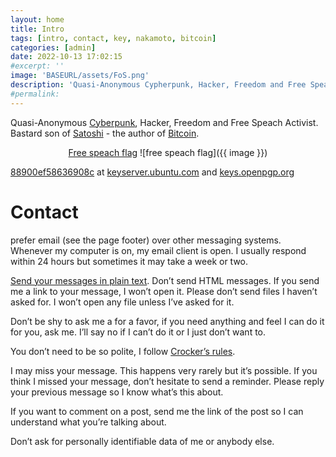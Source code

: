 ```yaml
---
layout: home
title: Intro
tags: [intro, contact, key, nakamoto, bitcoin]
categories: [admin]
date: 2022-10-13 17:02:15
#excerpt: ''
image: 'BASEURL/assets/FoS.png'
description: 'Quasi-Anonymous Cypherpunk, Hacker, Freedom and Free Speach Activist. Bastard son of Satoshi.'
#permalink:
---
```


Quasi-Anonymous [Cyberpunk](https://en.m.wikipedia.org/wiki/Cypherpunk), Hacker, Freedom and Free Speach Activist. Bastard son of [Satoshi](https://mireknakamoto.github.io/assets/bitcoin.pdf) - the author of [Bitcoin](https://bitcoin.org).

<div markdown='1' align='center'>

[Free speach flag](https://en.wikipedia.org/wiki/Free_Speech_Flag)
![free speach flag]({{ image }})

</div>

[88900ef58636908c](https://mireknakamoto.github.io/assets/mirekNakamoto.asc) at [keyserver.ubuntu.com](https://keyserver.ubuntu.com/pks/lookup?search=88900ef58636908c&fingerprint=on&op=index) and [keys.openpgp.org](https://keys.openpgp.org/search?q=88900ef58636908c)

# Contact

prefer email (see the page footer) over other messaging systems. Whenever my computer is on, my email client is open. I usually respond within 24 hours but sometimes it may take a week or two.

[Send your messages in plain text](https://useplaintext.email/). Don’t send HTML messages. If you send me a link to your message, I won’t open it. Please don’t send files I haven’t asked for. I won’t open any file unless I’ve asked for it.

Don’t be shy to ask me a for a favor, if you need anything and feel I can do it for you, ask me. I’ll say no if I can’t do it or I just don’t want to.

You don’t need to be so polite, I follow [Crocker’s rules](http://sl4.org/crocker.html).

I may miss your message. This happens very rarely but it’s possible. If you think I missed your message, don’t hesitate to send a reminder. Please reply your previous message so I know what’s this about.

If you want to comment on a post, send me the link of the post so I can understand what you’re talking about.

Don’t ask for personally identifiable data of me or anybody else.
